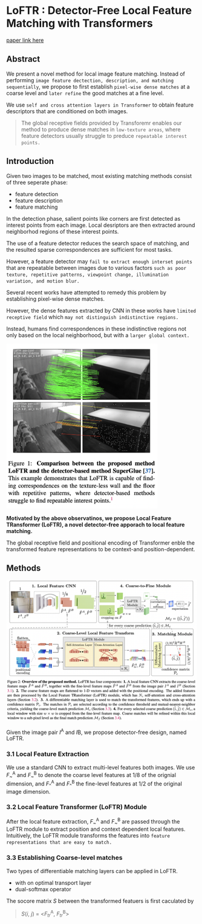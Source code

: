 
# LoFTR : Detector-Free Local Feature Matching with Transformers

[paper link here](https://arxiv.org/pdf/2104.00680.pdf)

## Abstract

We present a novel method for local image feature matching.
Instead of performing `image feature dectection, description, and matching sequentially`, we propose to first
establish `pixel-wise dense matches` at a coarse level and `later refine` the good matches at a fine level.

We use `self and cross attention layers in Transformer` to obtain feature descriptors that are conditioned on both images.

> The global receptive fields provided by Transforemr enables our method to produce dense matches in `low-texture areas`,
> where feature detectors usually struggle to preduce `repeatable interest points.`

## Introduction

Given two images to be matched, most existing matching methods consist of three seperate phase:
* feature detection
* feature description
* feature matching

In the detection phase, salient points like corners are first detected as interest points from each image.
Local desriptors are then extracted around neighborhod regions of these interest points.

The use of a feature detector reduces the search space of matching, and the resulted sparse correspondences are sufficient
for most tasks.

However, a feature detector may `fail to extract enough interset points` that are repeatable between images due to
various factors `such as poor texture, repetitive patterns, viewpoint change, illumination variation, and motion blur.`

Several recent works have attempted to remedy this problem by establishing pixel-wise dense matches.

However, the dense features extracted by CNN in these works have `limited receptive field` which `may not distinguish indistinctive regions.`

Instead, humans find correspondences in these indistinctive regions not only based on the local neighborhood,
but with a `larger global context.`

<img src="https://github.com/0nandon/2022_CVLAB_WINTER_STUDY/blob/main/photo/LoFTR_1.png" width=400>

**Motivated by the above observatinos, we propose Local Feature TRansformer (LoFTR), a novel detector-free apporach to local feature matching.**

The global receptive field and positional encoding of Transformer enble the transformed feature representations to be context-and
position-dependent.

## Methods

<img src="https://github.com/0nandon/2022_CVLAB_WINTER_STUDY/blob/main/photo/LoFTR_2.png" width=800>

Given the image pair *I*<sup>A</sup> and *I*<supp>B</sup>, we propose detector-free design, named LoFTR.

### 3.1 Local Feature Extraction

We use a standard CNN to extract multi-level features both images. We use *F*<sub>~</sub><sup>A</sup> and *F*<sub>~</sub><sup>B</sup> to denote
the coarse level features at 1/8 of the orignial dimension, and *F*<sub>^</sub><sup>A</sup> and *F*<sub>^</sub><sup>B</sup>
the fine-level features at 1/2 of the original image dimension.

### 3.2 Local Feature Transformer (LoFTR) Module

After the local feature extraction, *F*<sub>~</sub><sup>A</sup> and *F*<sub>~</sub><sup>B</sup> are passed through the LoFTR
module to extract position and context dependent local features. Intuitively, the LoFTR module transforms the features into
`feature representations that are easy to match.`

### 3.3 Establishing Coarse-level matches

Two types of differentiable matching layers can be applied in LoFTR.
* with on optimal transport layer
* dual-softmax operator

The socore matrix *S* between the transformed featuers is first caculated by
> *S*(*i*, *j*) = <*F*<sub>*tr*</sub><sup>A</sup>, *F*<sub>*tr*</sub><sup>B</sup>>


